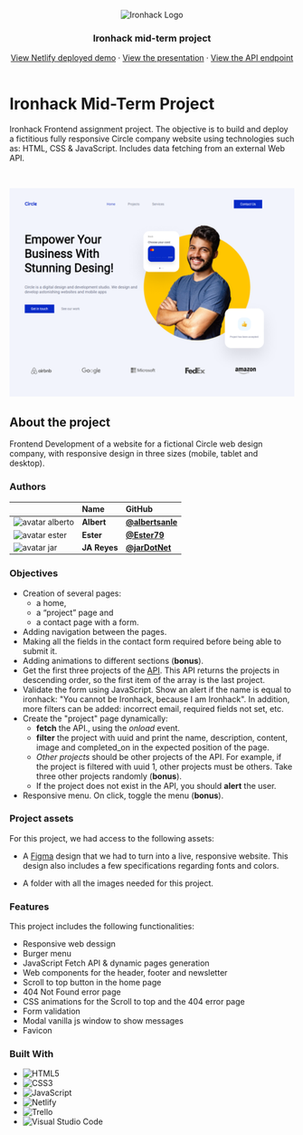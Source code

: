 <br>

<div align="center"> 
    <img src="https://user-images.githubusercontent.com/23629340/40541063-a07a0a8a-601a-11e8-91b5-2f13e4e6b441.png" alt="Ironhack Logo">
    <h3 align="center">Ironhack mid-term project</h3>
    <div align="center">
        <a href="https://ironhack-midtermproject.netlify.app">View Netlify deployed demo</a>
        ·
        <a href="https://docs.google.com/presentation/d/1zq5UCTGFmIwVCnoiHEO381wEek_5xUDc566gDatwlnE">View the presentation</a>
        ·
        <a href="https://raw.githubusercontent.com/ironhack-jc/mid-term-api/main/projects">View the API endpoint</a>
    </div>
</div>

<br>

# Ironhack Mid-Term Project

Ironhack Frontend assignment project. The objective is to build and deploy a fictitious fully responsive Circle company website using technologies such as: HTML, CSS & JavaScript. Includes data fetching from an external Web API.

<br>

![projectCircleAgency](./assets/readme/circle_agency.png)

## About the project

Frontend Development of a website for a fictional Circle web design company, with responsive design in three sizes (mobile, tablet and desktop).

### Authors

|                     | Name                | GitHub              |
| :------------------ | :------------------ | :------------------ |
| <img src="./assets/readme/avatar_alberto.svg" width="65" height="65" alt="avatar alberto"> | **Albert** | [**@albertsanle**](https://github.com/albertsanle) |
| <img src="./assets/readme/avatar_ester.svg" width="65" height="65" alt="avatar ester"> | **Ester** | [**@Ester79**](https://github.com/Ester79)  |
| <img src="./assets/readme/avatar_jar.svg" width="65" height="65" alt="avatar jar">| **JA Reyes** | [**@jarDotNet**](https://github.com/jarDotNet) |

### Objectives

- Creation of several pages:
  - a home,
  - a “project” page and
  - a contact page with a form.
- Adding navigation between the pages.
- Making all the fields in the contact form required before being able to submit it.
- Adding animations to different sections (**bonus**).
- Get the first three projects of the [API](https://raw.githubusercontent.com/ironhack-jc/mid-term-api/main/projects). This API returns the projects in descending order, so the first item of the array is the last project.
- Validate the form using JavaScript. Show an alert if the name is equal to ironhack: "You cannot be Ironhack, because I am Ironhack". In addition, more filters can be added: incorrect email, required fields not set, etc.
- Create the "project" page dynamically:
  - **fetch** the API., using the *onload* event.
  - **filter** the project with uuid and print the name, description, content, image and completed_on in the expected position of the page.
  - *Other projects* should be other projects of the API. For example, if the project is filtered with uuid 1, other projects must be others. Take three other projects randomly (**bonus**).
  - If the project does not exist in the API, you should **alert** the user.
- Responsive menu. On click, toggle the menu (**bonus**).

### Project assets

For this project, we had access to the following assets:

- A [Figma](https://www.figma.com/file/bKFppfHiRq6xNedPILbRMu/mid-term-project) design that we had to turn into a live, responsive website. This design also includes a few specifications regarding fonts and colors.

- A folder with all the images needed for this project.

### Features

This project includes the following functionalities:

- Responsive web dessign
- Burger menu
- JavaScript Fetch API & dynamic pages generation
- Web components for the header, footer and newsletter
- Scroll to top button in the home page
- 404 Not Found error page
- CSS animations for the Scroll to top and the 404 error page
- Form validation
- Modal vanilla js window to show messages
- Favicon

### Built With

- ![HTML5](https://img.shields.io/badge/html5-%23E34F26.svg?style=for-the-badge&logo=html5&logoColor=white)
- ![CSS3](https://img.shields.io/badge/css3-%231572B6.svg?style=for-the-badge&logo=css3&logoColor=white)
- ![JavaScript](https://img.shields.io/badge/javascript-%23323330.svg?style=for-the-badge&logo=javascript&logoColor=%23F7DF1E)
- ![Netlify](https://img.shields.io/badge/netlify-%23000000.svg?style=for-the-badge&logo=netlify&logoColor=#00C7B7)
- ![Trello](https://img.shields.io/badge/Trello-%23026AA7.svg?style=for-the-badge&logo=Trello&logoColor=white)
- ![Visual Studio Code](https://img.shields.io/badge/Visual%20Studio%20Code-0078d7.svg?style=for-the-badge&logo=visual-studio-code&logoColor=white)
